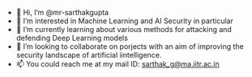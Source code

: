 - 👋 Hi, I’m @mr-sarthakgupta
- 👀 I’m interested in Machine Learning and AI Security in particular
- 🌱 I’m currently learning about various methods for attacking and defending Deep Learning models
- 💞️ I’m looking to collaborate on porjects with an aim of improving the security landscape of artificial iintelligence.
- 📫 You could reach me at my mail ID: sarthak_g@ma.iitr.ac.in

<!---
mr-sarthakgupta/mr-sarthakgupta is a ✨ special ✨ repository because its `README.md` (this file) appears on your GitHub profile.
You can click the Preview link to take a look at your changes.
--->
